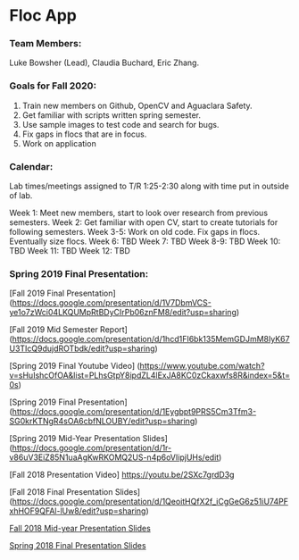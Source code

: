 # Floc App 

### Team Members:

Luke Bowsher (Lead),
Claudia Buchard,
Eric Zhang. 


### Goals for Fall 2020:
1. Train new members on Github, OpenCV and Aguaclara Safety.
2. Get familiar with scripts written spring semester.
3. Use sample images to test code and search for bugs.
4. Fix gaps in flocs that are in focus.
5. Work on application


### Calendar:
Lab times/meetings assigned to T/R 1:25-2:30 along with time put in outside of lab.

Week 1: Meet new members, start to look over research from previous semesters.
Week 2: Get familiar with open CV, start to create tutorials for following semesters.
Week 3-5: Work on old code. Fix gaps in flocs. Eventually size flocs.
Week 6: TBD
Week 7: TBD
Week 8-9: TBD 
Week 10: TBD
Week 11: TBD
Week 12: TBD

### Spring 2019 Final Presentation:
[Fall 2019 Final Presentation] (https://docs.google.com/presentation/d/1V7DbmVCS-ye1o7zWci04LKQUMpRtBDyCIrPb06znFM8/edit?usp=sharing)

[Fall 2019 Mid Semester Report] (https://docs.google.com/presentation/d/1hcd1FI6bk135MemGDJmM8IyK67U3TIcQ9dujdROTbdk/edit?usp=sharing)

[Spring 2019 Final Youtube Video] (https://www.youtube.com/watch?v=sHuIshcOfOA&list=PLhsGtpY8ipdZL4lExJA8KC0zCkaxwfs8R&index=5&t=0s)

[Spring 2019 Final Presentation] (https://docs.google.com/presentation/d/1Eygbpt9PRS5Cm3Tfm3-SG0krKTNgR4sOA6cbfNLOUBY/edit?usp=sharing)

[Spring 2019 Mid-Year Presentation Slides] (https://docs.google.com/presentation/d/1r-v86uV3EiZ85N1uaAgKwRKOMQ2US-n4p6oVIipjUHs/edit)

[Fall 2018 Presentation Video] https://youtu.be/2SXc7grdD3g

[Fall 2018 Final Presentation Slides] (https://docs.google.com/presentation/d/1QeoitHQfX2f_iCgGeG6z51iU74PFxhHOF9QFAl-lUw8/edit?usp=sharing)

[Fall 2018 Mid-year Presentation Slides](https://docs.google.com/presentation/d/1Xp4mftEvN9sQQSgwsrfPOWZciWiqELBXN0llDnjOKtY/edit#slide=id.g452cc128b8_0_48)

[Spring 2018 Final Presentation Slides](https://docs.google.com/presentation/d/179ZJ4xV3CmCaJTuzQGwk44EMOw9uHwCoV8oW-3GeamI/edit?usp=sharing)

